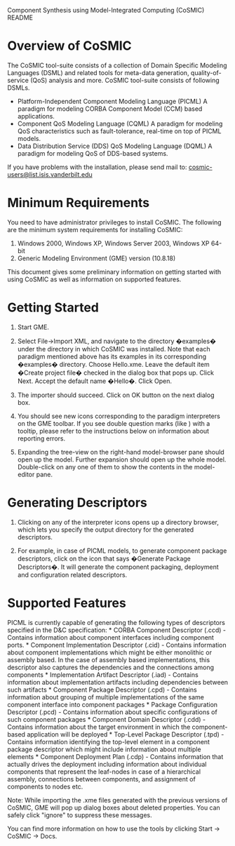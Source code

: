 Component Synthesis using Model-Integrated Computing (CoSMIC) README

Overview of CoSMIC
============================
The CoSMIC tool-suite consists of a collection of Domain Specific
Modeling Languages (DSML) and related tools for meta-data generation,
quality-of-service (QoS) analysis and more. CoSMIC tool-suite consists
of following DSMLs.

*   Platform-Independent Component Modeling Language (PICML)
    A paradigm for modeling CORBA Component Model (CCM) based applications.
*   Component QoS Modeling Language (CQML)
    A paradigm for modeling QoS characteristics such as fault-tolerance,
    real-time on top of PICML models.
*   Data Distribution Service (DDS) QoS Modeling Language (DQML)
    A paradigm for modeling QoS of DDS-based systems.

If you have problems with the installation, please send mail to:
cosmic-users@list.isis.vanderbilt.edu

Minimum Requirements
============================
You need to have administrator privileges to install CoSMIC. The following
are the minimum system requirements for installing CoSMIC:
1.  Windows 2000, Windows XP, Windows Server 2003, Windows XP 64-bit
2.  Generic Modeling Environment (GME) version (10.8.18)

This document gives some preliminary information on getting started with
using CoSMIC as well as information on supported features.

Getting Started
============================
1.  Start GME.

2.  Select File->Import XML, and navigate to the directory �examples� under
    the directory in which CoSMIC was installed. Note that each paradigm
    mentioned above has its examples in its corresponding �examples�
    directory. Choose Hello.xme. Leave the default item �Create
    project file� checked in the dialog box that pops up. Click Next. Accept
    the default name �Hello�. Click Open.

3.  The importer should succeed. Click on OK button on the next dialog box.

4.  You should see new icons corresponding to the paradigm interpreters on
    the GME toolbar. If you see double question marks (like ) with a tooltip,
    please refer to the instructions below on information about reporting
    errors.

5.  Expanding the tree-view on the right-hand model-browser pane should open
    up the model. Further expansion should open up the whole model.
    Double-click on any one of them to show the contents in the model-editor
    pane.

Generating Descriptors
============================
1.  Clicking on any of the interpreter icons opens up a directory browser,
    which lets you specify the output directory for the generated descriptors.

2.  For example, in case of PICML models, to generate component package
    descriptors, click on the icon that says �Generate Package Descriptors�.
    It will generate the component packaging, deployment and configuration
    related descriptors.

Supported Features
============================
PICML is currently capable of generating the following types of descriptors
specified in the D&C specification:
    *   CORBA Component Descriptor (.ccd) - Contains information about
        component interfaces including component ports.
    *   Component Implementation Descriptor (.cid) - Contains information
        about component implementations which might be either monolithic or
        assembly based. In the case of assembly based implementations, this
        descriptor also captures the dependencies and the connections among
        components
    *   Implementation Artifact Descriptor (.iad) - Contains information
        about implementation artifacts including dependencies between such
        artifacts
    *   Component Package Descriptor (.cpd) - Contains information about
        grouping of multiple implementations of the same component interface
        into component packages
    *   Package Configuration Descriptor (.pcd) - Contains information about
        specific configurations of such component packages
    *   Component Domain Descriptor (.cdd) - Contains information about the
        target environment in which the component-based application will be
        deployed
    *   Top-Level Package Descriptor (.tpd) - Contains information identifying
        the top-level element in a component package descriptor which might
        include information about multiple elements
    *   Component Deployment Plan (.cdp) - Contains information that actually
        drives the deployment including information about individual
        components that represent the leaf-nodes in case of a hierarchical
        assembly, connections between components, and assignment of
        components to nodes etc.

Note:
While importing the .xme files generated with the previous versions of
CoSMIC, GME will pop up dialog boxes about deleted properties. You can safely
click "ignore" to suppress these messages.

You can find more information on how to use the tools by clicking
Start -> CoSMIC -> Docs.
